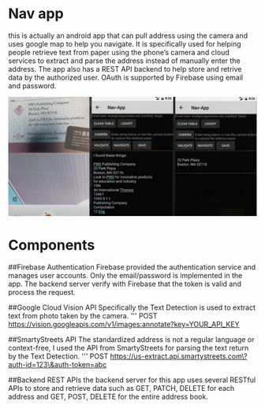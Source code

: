 # Nav app
this is actually an android app that can pull address using the camera and uses
google map to help you navigate.
It is specifically used for helping people retrieve text from
paper using the phone’s camera
and cloud services to extract and parse the address instead of manually enter
the address. The app also has
a REST API backend to help store and retrive data by the authorized user. OAuth
is supported by Firebase using email and password.

![combo](./combo.png "combo")

# Components
##Firebase Authentication
Firebase provided the authentication service and manages user accounts. Only
the email/password is implemented in the app. The backend server verify with
Firebase that the token is valid and process the request.

##Google Cloud Vision API
Specifically the Text Detection is used to extract text from photo taken by the
camera.
'''
	POST https://vision.googleapis.com/v1/images:annotate?key=YOUR_API_KEY

##SmartyStreets API
The standardized address is not a regular language or context-free, I used the API
from SmartyStreets for parsing the text return by the Text Detection.
'''
	POST https://us-extract.api.smartystreets.com\?auth-id=123\&auth-token=abc

##Backend REST APIs
the backend server for this app uses several RESTful APIs to store and retrieve
data such as GET, PATCH, DELETE for each address and GET, POST, DELETE for the
entire address book.




